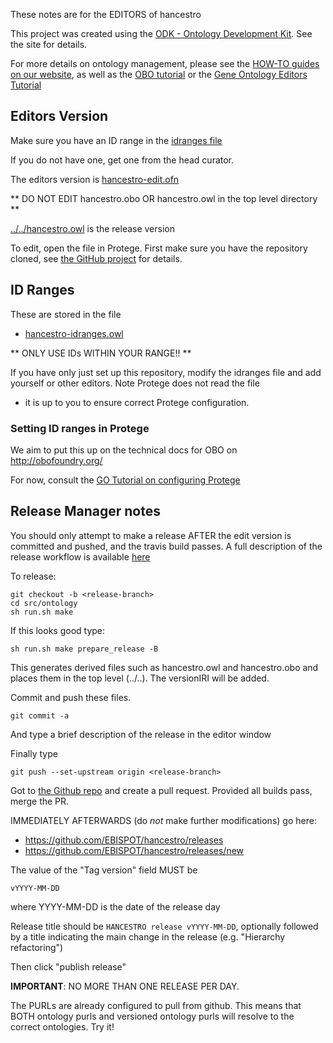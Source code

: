 These notes are for the EDITORS of hancestro

This project was created using the [ODK - Ontology Development Kit](https://github.com/INCATools/ontology-development-kit). See the site for details.

For more details on ontology management, please see the [HOW-TO guides on our website](https://ebispot.github.io/hancestro/odk-workflows/), as well as the [OBO tutorial](https://github.com/jamesaoverton/obo-tutorial) or the [Gene Ontology Editors Tutorial](go-protege-tutorial.readthedocs.io)

## Editors Version

Make sure you have an ID range in the [idranges file](hancestro-idranges.owl)

If you do not have one, get one from the head curator.

The editors version is [hancestro-edit.ofn](hancestro-edit.ofn)

** DO NOT EDIT hancestro.obo OR hancestro.owl in the top level directory **

[../../hancestro.owl](../../hancestro.owl) is the release version

To edit, open the file in Protege. First make sure you have the repository cloned, see [the GitHub project](https://github.com/EBISPOT/hancestro) for details.

## ID Ranges

These are stored in the file

 * [hancestro-idranges.owl](hancestro-idranges.owl)

** ONLY USE IDs WITHIN YOUR RANGE!! **

If you have only just set up this repository, modify the idranges file
and add yourself or other editors. Note Protege does not read the file
- it is up to you to ensure correct Protege configuration.


### Setting ID ranges in Protege

We aim to put this up on the technical docs for OBO on http://obofoundry.org/

For now, consult the [GO Tutorial on configuring Protege](http://go-protege-tutorial.readthedocs.io/en/latest/Entities.html#new-entities)


## Release Manager notes

You should only attempt to make a release AFTER the edit version is
committed and pushed, and the travis build passes. A full description of the release workflow is available [here](https://ebispot.github.io/hancestro/odk-workflows/ReleaseWorkflow/)

To release:

    git checkout -b <release-branch>
    cd src/ontology
    sh run.sh make 

If this looks good type:

    sh run.sh make prepare_release -B

This generates derived files such as hancestro.owl and hancestro.obo and places
them in the top level (../..). The versionIRI will be added.

Commit and push these files.

    git commit -a

And type a brief description of the release in the editor window

Finally type

    git push --set-upstream origin <release-branch>

Got to [the Github repo](https://github.com/EBISPOT/hancestro/) and create a pull request. Provided all builds pass, merge the PR.

IMMEDIATELY AFTERWARDS (do *not* make further modifications) go here:

 * https://github.com/EBISPOT/hancestro/releases
 * https://github.com/EBISPOT/hancestro/releases/new

The value of the "Tag version" field MUST be

    vYYYY-MM-DD

where YYYY-MM-DD is the date of the release day

Release title should be `HANCESTRO release vYYYY-MM-DD`, optionally followed by a title indicating the main change in the release (e.g. "Hierarchy refactoring")

Then click "publish release"

__IMPORTANT__: NO MORE THAN ONE RELEASE PER DAY.

The PURLs are already configured to pull from github. This means that
BOTH ontology purls and versioned ontology purls will resolve to the
correct ontologies. Try it!


